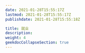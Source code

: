 ```yaml
---
date: 2021-01-28T15:55:17Z
lastmod: 2021-01-28T15:55:17Z
publishdate: 2021-01-28T15:55:18Z

title: 就业
description: 
weight: 4
geekdocCollapseSection: true
---
```


